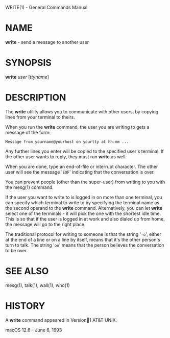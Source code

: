 WRITE(1) - General Commands Manual

# NAME

**write** - send a message to another user

# SYNOPSIS

**write**
*user*
\[*ttyname*]

# DESCRIPTION

The
**write**
utility allows you to communicate with other users, by copying lines from
your terminal to theirs.

When you run the
**write**
command, the user you are writing to gets a message of the form:

	Message from yourname@yourhost on yourtty at hh:mm ...

Any further lines you enter will be copied to the specified user's
terminal.
If the other user wants to reply, they must run
**write**
as well.

When you are done, type an end-of-file or interrupt character.
The other user will see the message
'`EOF`'
indicating that the
conversation is over.

You can prevent people (other than the super-user) from writing to you
with the
mesg(1)
command.

If the user you want to write to is logged in on more than one terminal,
you can specify which terminal to write to by specifying the terminal
name as the second operand to the
**write**
command.
Alternatively, you can let
**write**
select one of the terminals - it will pick the one with the shortest
idle time.
This is so that if the user is logged in at work and also dialed up from
home, the message will go to the right place.

The traditional protocol for writing to someone is that the string
'`-o`',
either at the end of a line or on a line by itself, means that it's the
other person's turn to talk.
The string
'`oo`'
means that the person believes the conversation to be
over.

# SEE ALSO

mesg(1),
talk(1),
wall(1),
who(1)

# HISTORY

A
**write**
command appeared in
Version1 AT&T UNIX.

macOS 12.6 - June 6, 1993
